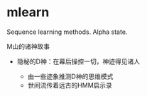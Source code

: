 # mlearn

Sequence learning methods. Alpha state.

M山的诸神故事

- 隐秘的D神：在幕后操控一切，神迹得见诸人

    * 由一些迹象推测D神的思维模式
    * 世间流传着远古的HMM启示录

